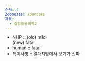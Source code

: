 ```yaml
---
순서: 4
Zoonoses: Zoonoses
과목:
  - 실험동물의학2
---
```

- NHP :: (old) mild<br>(new) fatal
- human :: fatal
- 특이사항 :: 열대지방에서 모기가 전파